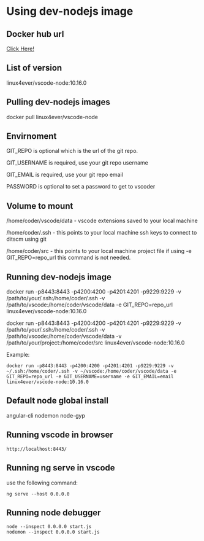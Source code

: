 # Using dev-nodejs image

## Docker hub url
[Click Here!](https://hub.docker.com/r/linux4ever/vscode-node)

## List of version
linux4ever/vscode-node:10.16.0

## Pulling dev-nodejs images
docker pull linux4ever/vscode-node

## Envirnoment
GIT_REPO is optional which is the url of the git repo.

GIT_USERNAME is required, use your git repo username

GIT_EMAIL is required, use your git repo email

PASSWORD is optional to set a password to get to vscoder

## Volume to mount
/home/coder/vscode/data - vscode extensions saved to your local machine

/home/coder/.ssh - this points to your local machine ssh keys to connect to ditscm using git

/home/coder/src - this points to your local machine project file if using -e GIT_REPO=repo_url this command is not needed.

## Running dev-nodejs image
docker run -p8443:8443 -p4200:4200 -p4201:4201 -p9229:9229 -v /path/to/your/.ssh:/home/coder/.ssh -v /path/to/vscode:/home/coder/vscode/data -e GIT_REPO=repo_url linux4ever/vscode-node:10.16.0

docker run -p8443:8443 -p4200:4200 -p4201:4201 -p9229:9229 -v /path/to/your/.ssh:/home/coder/.ssh -v /path/to/vscode:/home/coder/vscode/data -v /path/to/your/project:/home/coder/src linux4ever/vscode-node:10.16.0

Example:
```
docker run -p8443:8443 -p4200:4200 -p4201:4201 -p9229:9229 -v ~/.ssh:/home/coder/.ssh -v ~/vscode:/home/coder/vscode/data -e GIT_REPO=repo_url -e GIT_USERNAME=username -e GIT_EMAIL=email linux4ever/vscode-node:10.16.0
```

## Default node global install
angular-cli
nodemon
node-gyp

## Running vscode in browser
```
http://localhost:8443/
```

## Running ng serve in vscode

use the following command:

```
ng serve --host 0.0.0.0
```
## Running node debugger
```
node --inspect 0.0.0.0 start.js
nodemon --inspect 0.0.0.0 start.js
```
